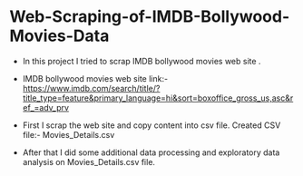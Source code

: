 # Web-Scraping-of-IMDB-Bollywood-Movies-Data

* In this project I tried to scrap IMDB bollywood movies web site .

* IMDB bollywood movies web site link:-https://www.imdb.com/search/title/?title_type=feature&primary_language=hi&sort=boxoffice_gross_us,asc&ref_=adv_prv

* First I scrap the web site and copy content into csv file. Created CSV file:- Movies_Details.csv
* After that I did some additional data processing and exploratory data analysis on Movies_Details.csv file.




